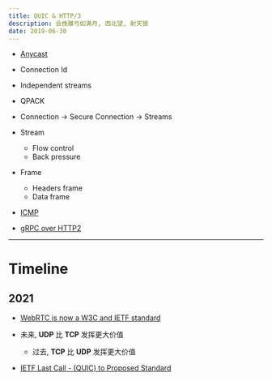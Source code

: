 ```yaml
---
title: QUIC & HTTP/3
description: 会挽雕弓如满月, 西北望, 射天狼
date: 2019-06-30
---
```


* [Anycast](https://en.wikipedia.org/wiki/Anycast)

* Connection Id
* Independent streams

* QPACK
* Connection -> Secure Connection -> Streams
* Stream
  - Flow control
  - Back pressure

* Frame
  - Headers frame
  - Data frame

* [ICMP](https://en.wikipedia.org/wiki/Internet_Control_Message_Protocol)

* [gRPC over HTTP2](https://github.com/grpc/grpc/blob/master/doc/PROTOCOL-HTTP2.md)

------------------

# Timeline

## 2021

* [WebRTC is now a W3C and IETF standard](https://web.dev/webrtc-standard-announcement/)

* 未来, **UDP** 比 **TCP** 发挥更大价值
  - 过去, **TCP** 比 **UDP** 发挥更大价值

* [IETF Last Call - (QUIC) to Proposed Standard](https://mailarchive.ietf.org/arch/msg/quic/ye1LeRl7oEz898RxjE6D3koWhn0/)
